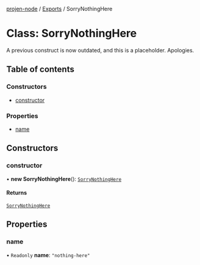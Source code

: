 [projen-node](../README.md) / [Exports](../modules.md) / SorryNothingHere

# Class: SorryNothingHere

A previous construct is now outdated, and this is a placeholder. Apologies.

## Table of contents

### Constructors

- [constructor](SorryNothingHere.md#constructor)

### Properties

- [name](SorryNothingHere.md#name)

## Constructors

### constructor

• **new SorryNothingHere**(): [`SorryNothingHere`](SorryNothingHere.md)

#### Returns

[`SorryNothingHere`](SorryNothingHere.md)

## Properties

### name

• `Readonly` **name**: ``"nothing-here"``
